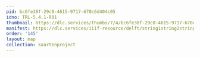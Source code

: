 ```yaml
---
pid: bc6fe38f-29c0-4615-9717-670c6d404c05
idno: TRL-5.4.1-R01
thumbnail: https://dlc.services/thumbs/7/4/bc6fe38f-29c0-4615-9717-670c6d404c05/full/400,339/0/default.jpg
manifest: https://dlc.services/iiif-resource/delft/string1string2string3/kaartenproject-2007/TRL-5.4.1-R01
order: '145'
layout: map
collection: kaartenproject
---
```

